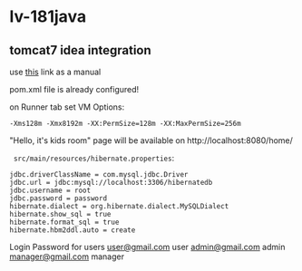 # lv-181java
tomcat7 idea integration
------------------------
use [this](https://dzone.com/articles/headless-setup-java-project) link as a manual

pom.xml file is already configured!

on Runner tab set VM Options: 
```
-Xms128m -Xmx8192m -XX:PermSize=128m -XX:MaxPermSize=256m
```

"Hello, it's kids room" page will be available on http://localhost:8080/home/

` src/main/resources/hibernate.properties`:
```properties
jdbc.driverClassName = com.mysql.jdbc.Driver
jdbc.url = jdbc:mysql://localhost:3306/hibernatedb
jdbc.username = root
jdbc.password = password
hibernate.dialect = org.hibernate.dialect.MySQLDialect
hibernate.show_sql = true
hibernate.format_sql = true
hibernate.hbm2ddl.auto = create
```


Login   Password for users
user@gmail.com  user
admin@gmail.com  admin
manager@gmail.com  manager
